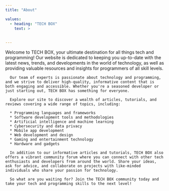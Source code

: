 ```yaml
---
title: "About"

values:
  - heading: "TECH BOX"
    text: >
     
   
---
```

 Welcome to TECH BOX, your ultimate destination for all things tech and programming! Our website is dedicated to keeping you up-to-date with the latest news, trends, and developments in the world of technology, as well as providing valuable resources and insights for programmers of all skill levels.

      Our team of experts is passionate about technology and programming, and we strive to deliver high-quality, informative content that is both engaging and accessible. Whether you're a seasoned developer or just starting out, TECH BOX has something for everyone.

      Explore our site to discover a wealth of articles, tutorials, and reviews covering a wide range of topics, including:

      * Programming languages and frameworks
      * Software development tools and methodologies
      * Artificial intelligence and machine learning
      * Cybersecurity and data privacy
      * Mobile app development
      * Web development and design
      * Gaming and entertainment technology
      * Hardware and gadgets
      
      In addition to our informative articles and tutorials, TECH BOX also offers a vibrant community forum where you can connect with other tech enthusiasts and developers from around the world. Share your ideas, ask for advice, and collaborate on projects with like-minded individuals who share your passion for technology.

      So what are you waiting for? Join the TECH BOX community today and take your tech and programming skills to the next level!
